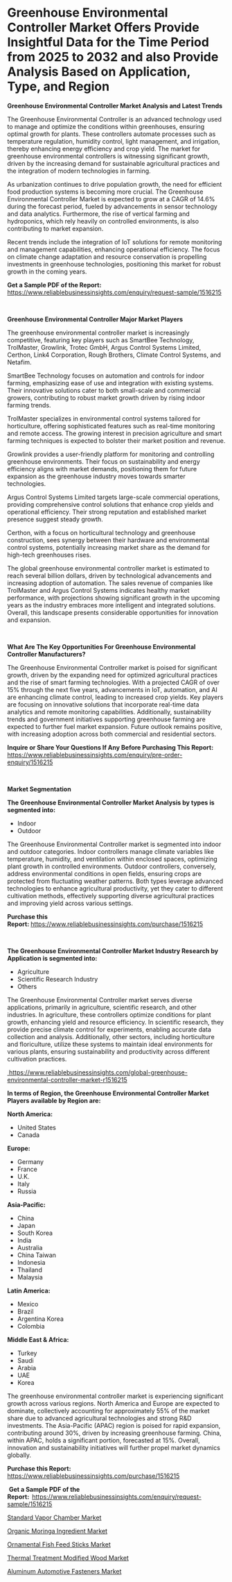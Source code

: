<p><h1>Greenhouse Environmental Controller Market Offers Provide Insightful Data for the Time Period from 2025 to 2032 and also Provide Analysis Based on Application, Type, and Region</h1></p><p><strong>Greenhouse Environmental Controller Market Analysis and Latest Trends</strong></p>
<p><p>The Greenhouse Environmental Controller is an advanced technology used to manage and optimize the conditions within greenhouses, ensuring optimal growth for plants. These controllers automate processes such as temperature regulation, humidity control, light management, and irrigation, thereby enhancing energy efficiency and crop yield. The market for greenhouse environmental controllers is witnessing significant growth, driven by the increasing demand for sustainable agricultural practices and the integration of modern technologies in farming.</p><p>As urbanization continues to drive population growth, the need for efficient food production systems is becoming more crucial. The Greenhouse Environmental Controller Market is expected to grow at a CAGR of 14.6% during the forecast period, fueled by advancements in sensor technology and data analytics. Furthermore, the rise of vertical farming and hydroponics, which rely heavily on controlled environments, is also contributing to market expansion. </p><p>Recent trends include the integration of IoT solutions for remote monitoring and management capabilities, enhancing operational efficiency. The focus on climate change adaptation and resource conservation is propelling investments in greenhouse technologies, positioning this market for robust growth in the coming years.</p></p>
<p><strong>Get a Sample PDF of the Report:&nbsp;</strong> <a href="https://www.reliablebusinessinsights.com/enquiry/request-sample/1516215?utm_campaign=1091&utm_medium=2&utm_source=Github&utm_content=ia&utm_term=29032025&utm_id=greenhouse-environmental-controller">https://www.reliablebusinessinsights.com/enquiry/request-sample/1516215</a></p>
<p>&nbsp;</p>
<p><strong>Greenhouse Environmental Controller Major Market Players</strong></p>
<p><p>The greenhouse environmental controller market is increasingly competitive, featuring key players such as SmartBee Technology, TrolMaster, Growlink, Trotec GmbH, Argus Control Systems Limited, Certhon, Link4 Corporation, Rough Brothers, Climate Control Systems, and Netafim.</p><p>SmartBee Technology focuses on automation and controls for indoor farming, emphasizing ease of use and integration with existing systems. Their innovative solutions cater to both small-scale and commercial growers, contributing to robust market growth driven by rising indoor farming trends.</p><p>TrolMaster specializes in environmental control systems tailored for horticulture, offering sophisticated features such as real-time monitoring and remote access. The growing interest in precision agriculture and smart farming techniques is expected to bolster their market position and revenue.</p><p>Growlink provides a user-friendly platform for monitoring and controlling greenhouse environments. Their focus on sustainability and energy efficiency aligns with market demands, positioning them for future expansion as the greenhouse industry moves towards smarter technologies.</p><p>Argus Control Systems Limited targets large-scale commercial operations, providing comprehensive control solutions that enhance crop yields and operational efficiency. Their strong reputation and established market presence suggest steady growth.</p><p>Certhon, with a focus on horticultural technology and greenhouse construction, sees synergy between their hardware and environmental control systems, potentially increasing market share as the demand for high-tech greenhouses rises.</p><p>The global greenhouse environmental controller market is estimated to reach several billion dollars, driven by technological advancements and increasing adoption of automation. The sales revenue of companies like TrolMaster and Argus Control Systems indicates healthy market performance, with projections showing significant growth in the upcoming years as the industry embraces more intelligent and integrated solutions. Overall, this landscape presents considerable opportunities for innovation and expansion.</p></p>
<p>&nbsp;</p>
<p><strong>What Are The Key Opportunities For Greenhouse Environmental Controller Manufacturers?</strong></p>
<p><p>The Greenhouse Environmental Controller market is poised for significant growth, driven by the expanding need for optimized agricultural practices and the rise of smart farming technologies. With a projected CAGR of over 15% through the next five years, advancements in IoT, automation, and AI are enhancing climate control, leading to increased crop yields. Key players are focusing on innovative solutions that incorporate real-time data analytics and remote monitoring capabilities. Additionally, sustainability trends and government initiatives supporting greenhouse farming are expected to further fuel market expansion. Future outlook remains positive, with increasing adoption across both commercial and residential sectors.</p></p>
<p><strong>Inquire or Share Your Questions If Any Before Purchasing This Report:</strong> <a href="https://www.reliablebusinessinsights.com/enquiry/pre-order-enquiry/1516215?utm_campaign=1091&utm_medium=2&utm_source=Github&utm_content=ia&utm_term=29032025&utm_id=greenhouse-environmental-controller">https://www.reliablebusinessinsights.com/enquiry/pre-order-enquiry/1516215</a></p>
<p>&nbsp;</p>
<p><strong>Market Segmentation</strong></p>
<p><strong>The Greenhouse Environmental Controller Market Analysis by types is segmented into:</strong></p>
<p><ul><li>Indoor</li><li>Outdoor</li></ul></p>
<p><p>The Greenhouse Environmental Controller market is segmented into indoor and outdoor categories. Indoor controllers manage climate variables like temperature, humidity, and ventilation within enclosed spaces, optimizing plant growth in controlled environments. Outdoor controllers, conversely, address environmental conditions in open fields, ensuring crops are protected from fluctuating weather patterns. Both types leverage advanced technologies to enhance agricultural productivity, yet they cater to different cultivation methods, effectively supporting diverse agricultural practices and improving yield across various settings.</p></p>
<p><strong>Purchase this Report:&nbsp;</strong><a href="https://www.reliablebusinessinsights.com/purchase/1516215?utm_campaign=1091&utm_medium=2&utm_source=Github&utm_content=ia&utm_term=29032025&utm_id=greenhouse-environmental-controller">https://www.reliablebusinessinsights.com/purchase/1516215</a></p>
<p>&nbsp;</p>
<p><strong>The Greenhouse Environmental Controller Market Industry Research by Application is segmented into:</strong></p>
<p><ul><li>Agriculture</li><li>Scientific Research Industry</li><li>Others</li></ul></p>
<p><p>The Greenhouse Environmental Controller market serves diverse applications, primarily in agriculture, scientific research, and other industries. In agriculture, these controllers optimize conditions for plant growth, enhancing yield and resource efficiency. In scientific research, they provide precise climate control for experiments, enabling accurate data collection and analysis. Additionally, other sectors, including horticulture and floriculture, utilize these systems to maintain ideal environments for various plants, ensuring sustainability and productivity across different cultivation practices.</p></p>
<p><a href="https://www.reliablebusinessinsights.com/global-greenhouse-environmental-controller-market-r1516215?utm_campaign=1091&utm_medium=2&utm_source=Github&utm_content=ia&utm_term=29032025&utm_id=greenhouse-environmental-controller">&nbsp;https://www.reliablebusinessinsights.com/global-greenhouse-environmental-controller-market-r1516215</a></p>
<p><strong>In terms of Region, the Greenhouse Environmental Controller Market Players available by Region are:</strong></p>
<p>
    <p> <strong> North America: </strong>
        <ul>
            <li>United States</li>
            <li>Canada</li>
        </ul>
        </p> 
    <p> <strong> Europe: </strong>
        <ul>
            <li>Germany</li>
            <li>France</li>
            <li>U.K.</li>
            <li>Italy</li>
            <li>Russia</li>
        </ul>
        </p> 
    <p> <strong> Asia-Pacific: </strong>
        <ul>
            <li>China</li>
            <li>Japan</li>
            <li>South Korea</li>
            <li>India</li>
            <li>Australia</li>
            <li>China Taiwan</li>
            <li>Indonesia</li>
            <li>Thailand</li>
            <li>Malaysia</li>
        </ul>
        </p> 
    <p> <strong> Latin America: </strong>
        <ul>
            <li>Mexico</li>
            <li>Brazil</li>
            <li>Argentina Korea</li>
            <li>Colombia</li>
        </ul>
        </p> 
    <p> <strong> Middle East & Africa: </strong>
        <ul>
            <li>Turkey</li>
            <li>Saudi</li>
            <li>Arabia</li>
            <li>UAE</li>
            <li>Korea</li>
        </ul>
    </p>
    </p>
<p><p>The greenhouse environmental controller market is experiencing significant growth across various regions. North America and Europe are expected to dominate, collectively accounting for approximately 55% of the market share due to advanced agricultural technologies and strong R&D investments. The Asia-Pacific (APAC) region is poised for rapid expansion, contributing around 30%, driven by increasing greenhouse farming. China, within APAC, holds a significant portion, forecasted at 15%. Overall, innovation and sustainability initiatives will further propel market dynamics globally.</p></p>
<p><strong>Purchase this Report: </strong><a href="https://www.reliablebusinessinsights.com/purchase/1516215?utm_campaign=1091&utm_medium=2&utm_source=Github&utm_content=ia&utm_term=29032025&utm_id=greenhouse-environmental-controller">https://www.reliablebusinessinsights.com/purchase/1516215</a></p>
<p>&nbsp;<strong>Get a Sample PDF of the Report:&nbsp;&nbsp;</strong><a href="https://www.reliablebusinessinsights.com/enquiry/request-sample/1516215?utm_campaign=1091&utm_medium=2&utm_source=Github&utm_content=ia&utm_term=29032025&utm_id=greenhouse-environmental-controller">https://www.reliablebusinessinsights.com/enquiry/request-sample/1516215</a></p>
<p><strong></strong></p>
<p><p><a href="https://github.com/burnicndole/Market-Research-Report-List-1/blob/main/standard-vapor-chamber-market.md?utm_campaign=1091&utm_medium=2&utm_source=Github&utm_content=ia&utm_term=29032025&utm_id=greenhouse-environmental-controller">Standard Vapor Chamber Market</a></p><p><a href="https://github.com/hurstsaqibyl/Market-Research-Report-List-1/blob/main/organic-moringa-ingredient-market.md?utm_campaign=1091&utm_medium=2&utm_source=Github&utm_content=ia&utm_term=29032025&utm_id=greenhouse-environmental-controller">Organic Moringa Ingredient Market</a></p><p><a href="https://github.com/paullsiskec4/Market-Research-Report-List-1/blob/main/ornamental-fish-feed-sticks-market.md?utm_campaign=1091&utm_medium=2&utm_source=Github&utm_content=ia&utm_term=29032025&utm_id=greenhouse-environmental-controller">Ornamental Fish Feed Sticks Market</a></p><p><a href="https://github.com/rutupueyed/Market-Research-Report-List-1/blob/main/thermal-treatment-modified-wood-market.md?utm_campaign=1091&utm_medium=2&utm_source=Github&utm_content=ia&utm_term=29032025&utm_id=greenhouse-environmental-controller">Thermal Treatment Modified Wood Market</a></p><p><a href="https://github.com/altafvaraswj/Market-Research-Report-List-1/blob/main/aluminum-automotive-fasteners-market.md?utm_campaign=1091&utm_medium=2&utm_source=Github&utm_content=ia&utm_term=29032025&utm_id=greenhouse-environmental-controller">Aluminum Automotive Fasteners Market</a></p></p>